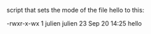 script that sets the mode of the file hello to this:

-rwxr-x-wx 1 julien julien 23 Sep 20 14:25 hello
